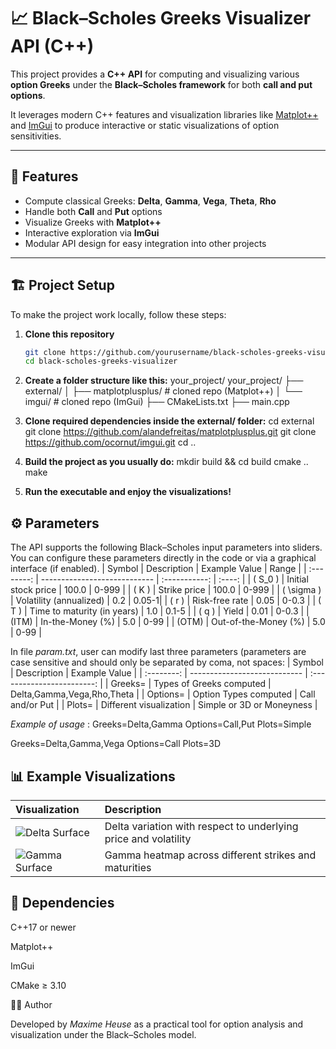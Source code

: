 # 📈 Black–Scholes Greeks Visualizer API (C++)

This project provides a **C++ API** for computing and visualizing various **option Greeks** under the **Black–Scholes framework** for both **call and put options**.  

It leverages modern C++ features and visualization libraries like [Matplot++](https://github.com/alandefreitas/matplotplusplus) and [ImGui](https://github.com/ocornut/imgui) to produce interactive or static visualizations of option sensitivities.

---

## 🧮 Features

- Compute classical Greeks: **Delta**, **Gamma**, **Vega**, **Theta**, **Rho**  
- Handle both **Call** and **Put** options  
- Visualize Greeks with **Matplot++**  
- Interactive exploration via **ImGui**  
- Modular API design for easy integration into other projects  

---

## 🏗️ Project Setup

To make the project work locally, follow these steps:

1. **Clone this repository**  
   ```bash
   git clone https://github.com/yourusername/black-scholes-greeks-visualizer.git
   cd black-scholes-greeks-visualizer
2. **Create a folder structure like this:**
   your_project/
your_project/
├── external/
│ ├── matplotplusplus/ # cloned repo (Matplot++)
│ └── imgui/ # cloned repo (ImGui)
├── CMakeLists.txt
├── main.cpp

4. **Clone required dependencies inside the external/ folder:**
cd external
git clone https://github.com/alandefreitas/matplotplusplus.git
git clone https://github.com/ocornut/imgui.git
cd ..
5. **Build the project as you usually do:**
   mkdir build && cd build
cmake ..
make
6. **Run the executable and enjoy the visualizations!**

## ⚙️ Parameters
The API supports the following Black–Scholes input parameters into sliders. You can configure these parameters directly in the code or via a graphical interface (if enabled).
|   Symbol   | Description                  | Example Value |  Range |
| :--------: | ---------------------------- | :-----------: | :----: |
|   ( S_0 )  | Initial stock price          |     100.0     |  0-999 |
|    ( K )   | Strike price                 |     100.0     |  0-999 |
| ( \sigma ) | Volatility (annualized)      |      0.2      |  0.05-1|
|    ( r )   | Risk-free rate               |      0.05     |  0-0.3 |
|    ( T )   | Time to maturity (in years)  |      1.0      | 0.1-5  |
|    ( q )   | Yield                        |      0.01     | 0-0.3  |
|    (ITM)   | In-the-Money (%)             |      5.0      | 0-99   |
|    (OTM)   | Out-of-the-Money (%)         |      5.0      | 0-99   |

In file _param.txt_, user can modify last three parameters (parameters are case sensitive and should only be separated by coma, not spaces: 
|   Symbol   | Description                  | Example Value               |
| :--------: | ---------------------------- | :------------------------:  |
|   Greeks=  | Types of Greeks computed     |  Delta,Gamma,Vega,Rho,Theta |
|   Options= | Option Types computed        |     Call and/or Put         |
|   Plots=   | Different visualization      |  Simple or 3D or Moneyness  |

_Example of usage_ : 
Greeks=Delta,Gamma
Options=Call,Put
Plots=Simple

Greeks=Delta,Gamma,Vega
Options=Call
Plots=3D

## 📊 Example Visualizations
| Visualization              | Description                                                     |
| :------------------------- | :-------------------------------------------------------------- |
| ![Delta Surface](fig1.png) | Delta variation with respect to underlying price and volatility |
| ![Gamma Surface](fig2.png) | Gamma heatmap across different strikes and maturities           |

## 🧰 Dependencies

C++17 or newer

Matplot++

ImGui

CMake ≥ 3.10

🧑‍💻 Author

Developed by _Maxime Heuse_ as a practical tool for option analysis and visualization under the Black–Scholes model.
